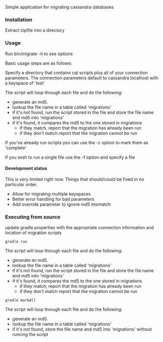 Simple application for migrating cassandra databases

### Installation
Extract zipfile into a directory

### Usage

Run bin/migrate -h to see options 

Basic usage steps are as follows:

Specify a directory that contains cql scripts plus all of your connection parameters.  The connection parameters default to cassandra localhost with a keyspace of 'test'

The script will loop through each file and do the following:
* generate an md5.
* lookup the file name in a table called 'migrations'
* if it's not found, run the script stored in the file and store the file name and md5 into 'migrations'
* if it's found, it compares the md5 to the one stored in migrations
	* if they match, report that the migration has already been run
	* if they don't match report that the migration cannot be run

If you've already run scripts you can use the -c option to mark them as 'complete'

If you wish to run a single file use the -f option and specify a file


#### Development status
This is very limited right now.  Things that should/could be fixed in no particular order.
* Allow for migrating multiple keyspaces
* Better error handling for bad parameters
* Add override parameter to ignore md5 mismatch

### Executing from source
update gradle.properties with the appropriate connection information and location of migration scripts

```gradle run```

The script will loop through each file and do the following:
* generate an md5.
* lookup the file name in a table called 'migrations'
* if it's not found, run the script stored in the file and store the file name and md5 into 'migrations'
* if it's found, it compares the md5 to the one stored in migrations
	* if they match, report that the migration has already been run
	* if they don't match report that the migration cannot be run

```gradle markAll```

The script will loop through each file and do the following:
* generate an md5.
* lookup the file name in a table called 'migrations'
* if it's not found, store the file name and md5 into 'migrations' without running the script




